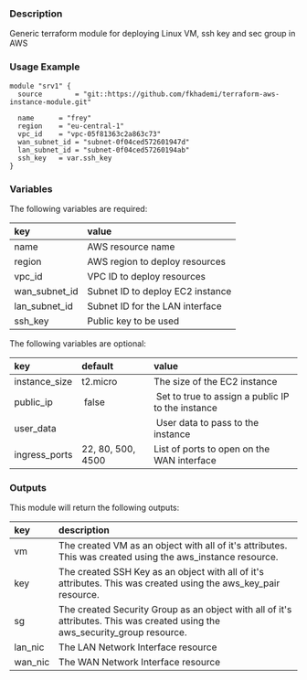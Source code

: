 ### Description
Generic terraform module for deploying Linux VM, ssh key and sec group in AWS

### Usage Example
```
module "srv1" {
  source        = "git::https://github.com/fkhademi/terraform-aws-instance-module.git"

  name		= "frey"
  region	= "eu-central-1"
  vpc_id	= "vpc-05f81363c2a863c73"
  wan_subnet_id	= "subnet-0f04ced572601947d"
  lan_subnet_id	= "subnet-0f04ced57260194ab"
  ssh_key	= var.ssh_key
}
```

### Variables
The following variables are required:

key | value
:--- | :---
name | AWS resource name
region | AWS region to deploy resources
vpc_id | VPC ID to deploy resources
wan_subnet_id | Subnet ID to deploy EC2 instance
lan_subnet_id | Subnet ID for the LAN interface
ssh_key | Public key to be used

The following variables are optional:

key | default | value 
:---|:---|:---
instance_size | t2.micro | The size of the EC2 instance
public_ip | false | Set to true to assign a public IP to the instance
user_data | | User data to pass to the instance
ingress_ports | 22, 80, 500, 4500 | List of ports to open on the WAN interface

### Outputs
This module will return the following outputs:

key | description
:---|:---
vm | The created VM as an object with all of it's attributes. This was created using the aws_instance resource.
key | The created SSH Key as an object with all of it's attributes. This was created using the aws_key_pair resource.
sg | The created Security Group as an object with all of it's attributes. This was created using the aws_security_group resource.
lan_nic | The LAN Network Interface resource 
wan_nic | The WAN Network Interface resource 